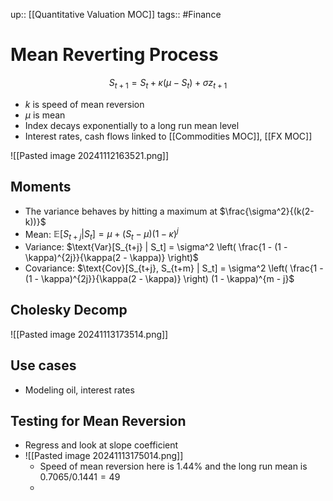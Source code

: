 up:: [[Quantitative Valuation MOC]]
tags:: #Finance  
# Mean Reverting Process
$$S_{t+1} = S_t + \kappa (\mu - S_t)+\sigma z_{t+1}$$
- $k$ is speed of mean reversion
- $\mu$ is mean
- Index decays exponentially to a long run mean level
- Interest rates, cash flows linked to [[Commodities MOC]], [[FX MOC]]

![[Pasted image 20241112163521.png]]

## Moments
- The variance behaves by hitting a maximum at $\frac{\sigma^2}{(k(2-k))}$
- Mean: $\mathbb{E}[S_{t+j} | S_t] = \mu + (S_t - \mu)(1 - \kappa)^j$
- Variance: $\text{Var}[S_{t+j} | S_t] = \sigma^2 \left( \frac{1 - (1 - \kappa)^{2j}}{\kappa(2 - \kappa)} \right)$
- Covariance: $\text{Cov}[S_{t+j}, S_{t+m} | S_t] = \sigma^2 \left( \frac{1 - (1 - \kappa)^{2j}}{\kappa(2 - \kappa)} \right) (1 - \kappa)^{m - j}$
## Cholesky Decomp
![[Pasted image 20241113173514.png]]

## Use cases
- Modeling oil, interest rates

## Testing for Mean Reversion
- Regress and look at slope coefficient 
- ![[Pasted image 20241113175014.png]]
	- Speed of mean reversion here is 1.44% and the long run mean is $0.7065/0.1441 = 49$
	- 